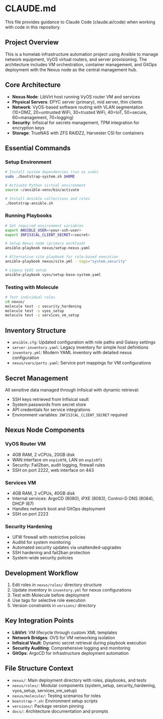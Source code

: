 # CLAUDE.md

This file provides guidance to Claude Code (claude.ai/code) when working with code in this repository.

## Project Overview

This is a homelab infrastructure automation project using Ansible to manage network equipment, VyOS virtual routers, and server provisioning. The architecture includes VM orchestration, container management, and GitOps deployment with the Nexus node as the central management hub.

## Core Architecture

- **Nexus Node**: LibVirt host running VyOS router VM and services
- **Physical Servers**: EPYC server (primary), mid server, thin clients 
- **Network**: VyOS-based software routing with VLAN segmentation (10=DMZ, 20=untrusted WiFi, 30=trusted WiFi, 40=IoT, 50=secure, 60=management, 70=logging)
- **Security**: Infisical for secrets management, TPM integration for encryption keys
- **Storage**: TrueNAS with ZFS RAIDZ2, Harvester CSI for containers

## Essential Commands

### Setup Environment
```bash
# Install system dependencies (run as sudo)
sudo ./bootstrap-system.sh $HOME

# Activate Python virtual environment
source ~/ansible-venv/bin/activate

# Install Ansible collections and roles
./bootstrap-ansible.sh
```

### Running Playbooks
```bash
# Set required environment variables
export ANSIBLE_USER=<your-ssh-user>
export INFISICAL_CLIENT_SECRET=<secret>

# Setup Nexus node (primary workload)
ansible-playbook nexus/setup-nexus.yaml

# Alternative site playbook for role-based execution
ansible-playbook nexus/site.yml --tags="system,security"

# Legacy VyOS setup
ansible-playbook vyos/setup-base-system.yaml
```

### Testing with Molecule
```bash
# Test individual roles
cd nexus/
molecule test -s security_hardening
molecule test -s vyos_setup
molecule test -s services_vm_setup
```

## Inventory Structure

- `ansible.cfg`: Updated configuration with role paths and Galaxy settings
- `server-inventory.yaml`: Legacy inventory for simple host definitions
- `inventory.yml`: Modern YAML inventory with detailed nexus configuration
- `nexus/vars/ports.yaml`: Service port mappings for VM configurations

## Secret Management

All sensitive data managed through Infisical with dynamic retrieval:
- SSH keys retrieved from Infisical vault
- System passwords from secret store
- API credentials for service integrations
- Environment variables: `INFISICAL_CLIENT_SECRET` required

## Nexus Node Components

### VyOS Router VM
- 4GB RAM, 2 vCPUs, 20GB disk
- WAN interface on `enp1s0f0`, LAN on `enp1s0f1`
- Security: Fail2ban, audit logging, firewall rules
- SSH on port 2222, web interface on 443

### Services VM
- 4GB RAM, 2 vCPUs, 40GB disk
- Internal services: ArgoCD (8080), iPXE (8083), Control-D DNS (8084), DHCP (67)
- Handles network boot and GitOps deployment
- SSH on port 2223

### Security Hardening
- UFW firewall with restrictive policies
- Auditd for system monitoring
- Automated security updates via unattended-upgrades
- SSH hardening and fail2ban protection
- System-wide security policies

## Development Workflow

1. Edit roles in `nexus/roles/` directory structure
2. Update inventory in `inventory.yml` for nexus configurations
3. Test with Molecule before deployment
4. Use tags for selective role execution
5. Version constraints in `versions/` directory

## Key Integration Points

- **LibVirt**: VM lifecycle through custom XML templates
- **Network Bridges**: OVS for VM networking isolation
- **Infisical Vault**: Dynamic secret retrieval during playbook execution  
- **Security Auditing**: Comprehensive logging and monitoring
- **GitOps**: ArgoCD for infrastructure deployment automation

## File Structure Context

- `nexus/`: Main deployment directory with roles, playbooks, and tests
- `nexus/roles/`: Modular components (system_setup, security_hardening, vyos_setup, services_vm_setup)
- `nexus/molecule/`: Testing scenarios for roles
- `bootstrap-*.sh`: Environment setup scripts
- `versions/`: Package version pinning
- `docs/`: Architecture documentation and prompts